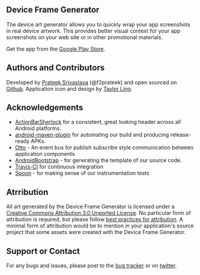## Device Frame Generator
The device art generator allows you to quickly wrap your app screenshots in real device artwork.
This provides better visual context for your app screenshots on your web site or in other promotional materials.

Get the app from the [Google Play Store](https://play.google.com/store/apps/details?id=com.f2prateek.dfg).

## Authors and Contributors
Developed by [Prateek Srivastava](https://twitter.com/f2prateek) (@f2prateek) and open sourced on [Github](https://github.com/f2prateek/Device-Frame-Generator).
Application icon and design by [Taylor Ling](http://androiduiux.com/).

## Acknowledgements

  * [ActionBarSherlock](https://github.com/JakeWharton/ActionBarSherlock) for a
consistent, great looking header across all Android platforms.
  * [android-maven-plugin](https://github.com/jayway/maven-android-plugin)
  for automating our build and producing release-ready APKs.
  * [Otto](https://github.com/square/otto) - An event bus for publish subscribe style communication between application components
  * [AndroidBootstrap](http://www.androidbootstrap.com/) - for generating the template of our source code.
  * [Travis-CI](https://travis-ci.org/f2prateek/FoodBot) for continuous integration
  * [Spoon](http://square.github.com/spoon/) - for making sense of our instrumentation tests

## Atrribution
All art generated by the Device Frame Generator is licensed under a [Creative Commons Attribution 3.0 Unported License](http://creativecommons.org/licenses/by/3.0/).
No particular form of attribution is required, but please follow [best practices for attribution](http://wiki.creativecommons.org/Marking/Users).
A minimal form of attribution would be to mention in your application's source project that some assets were created with the Device Frame Generator.

## Support or Contact
For any bugs and issues, please post to the [bug tracker](https://github.com/f2prateek/Device-Frame-Generator/issues?state=open) or on [twitter](https://twitter.com/f2prateek).
